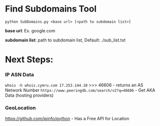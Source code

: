 # Find Subdomains Tool

`python SubDomains.py <base url> [<path to subdomain list>]`


**base url**: Ex. google.com

**subdomain list**: path to subdomain list, Default: ./sub_list.txt

# Next Steps:
### IP ASN Data
`whois -h whois.cymru.com 17.253.144.10` >>> 46606 - returns an AS Network Number
`https://www.peeringdb.com/search/v2?q=46606` - Get AKA Data (hosting providers)

### GeoLocation
https://github.com/ipinfo/python - Has a Free API for Location

